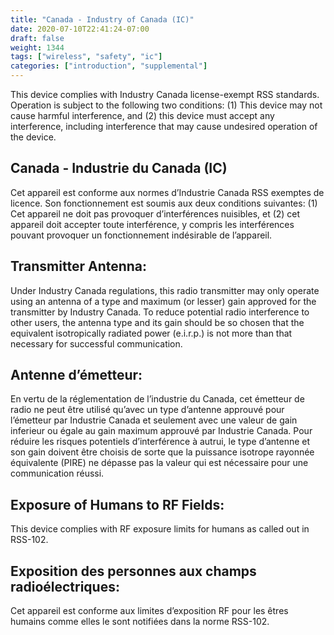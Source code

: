 ```yaml
---
title: "Canada - Industry of Canada (IC)"
date: 2020-07-10T22:41:24-07:00
draft: false
weight: 1344
tags: ["wireless", "safety", "ic"]
categories: ["introduction", "supplemental"]
---
```


This device complies with Industry Canada license-exempt RSS standards. Operation is subject to the following two conditions: (1) This device may not cause harmful interference, and (2) this device must accept any interference, including interference that may cause undesired operation of the device.

## Canada - Industrie du Canada (IC)

Cet appareil est conforme aux normes d’Industrie Canada RSS exemptes de licence. Son fonctionnement est soumis aux deux conditions suivantes: (1) Cet appareil ne doit pas provoquer d’interférences nuisibles, et (2) cet appareil doit accepter toute interférence, y compris les interférences pouvant provoquer un fonctionnement indésirable de l’appareil.

## Transmitter Antenna:

Under Industry Canada regulations, this radio transmitter may only operate using an antenna of a type and maximum (or lesser) gain approved for the transmitter by Industry Canada. To reduce potential radio interference to other users, the antenna type and its gain should be so chosen that the equivalent isotropically radiated power (e.i.r.p.) is not more than that necessary for successful communication.

## Antenne d’émetteur:

En vertu de la réglementation de l’industrie du Canada, cet émetteur de radio ne peut être utilisé qu’avec un type d’antenne approuvé pour l’émetteur par Industrie Canada et seulement avec une valeur de gain inferieur ou égale au gain maximum approuvé par Industrie Canada. Pour réduire les risques potentiels d’interférence à autrui, le type d’antenne et son gain doivent être choisis de sorte que la puissance isotrope rayonnée équivalente (PIRE) ne dépasse pas la valeur qui est nécessaire pour une communication réussi.

## Exposure of Humans to RF Fields:

This device complies with RF exposure limits for humans as called out in RSS-102.

## Exposition des personnes aux champs radioélectriques:

Cet appareil est conforme aux limites d’exposition RF pour les êtres humains comme elles le sont notifiées
dans la norme RSS-102.
